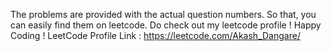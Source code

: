 The problems are provided with the actual question numbers. So that, you can easily find them on leetcode. 
Do check out my leetcode profile !
Happy Coding !
LeetCode Profile Link : https://leetcode.com/Akash_Dangare/

